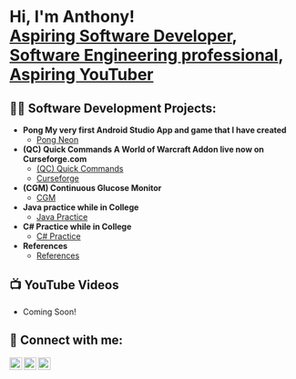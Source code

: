 <h1>Hi, I'm Anthony! <br/><a href="https://github.com/Gadgitz">Aspiring Software Developer</a>, <a href="https://www.linkedin.com/in/anthony-chipner-20104726a/">Software Engineering professional</a>, <a href="http://www.youtube.com/@GadgitzGadgets">Aspiring YouTuber</a></h1>

<h2>👨‍💻 Software Development Projects:</h2>

- <b>Pong My very first Android Studio App and game that I have created</b>
  - [Pong Neon](https://github.com/Gadgitz/Pong)
- <b>(QC) Quick Commands A World of Warcraft Addon live now on Curseforge.com</b>
  - [(QC) Quick Commands](https://github.com/Gadgitz/QuickCommands-Addon)
  - [Curseforge](https://www.curseforge.com/wow/addons/qc-quick-commands)
- <b>(CGM) Continuous Glucose Monitor</b>
  - [CGM](https://github.com/Gadgitz/ContinuousGlucoseMonitor)
- <b>Java practice while in College</b>
  - [Java Practice](https://github.com/Gadgitz/Java-Projects)
- <b>C# Practice while in College</b>
  - [C# Practice](https://github.com/Gadgitz/C-Sharp-Projects)
- <b>References</b>
  - [References](https://github.com/Gadgitz/References)

<h2>📺 YouTube Videos</h2>

- Coming Soon!

<h2> 🤳 Connect with me:</h2>

[<img align="left" alt="AnthonyChipner | YouTube" width="22px" src="https://cdn.jsdelivr.net/npm/simple-icons@v3/icons/youtube.svg" />][youtube]
[<img align="left" alt="AnthonyChipner | LinkedIn" width="22px" src="https://cdn.jsdelivr.net/npm/simple-icons@v3/icons/linkedin.svg" />][linkedin]
[<img align="left" alt="AnthonyChipner | Twitter" width="22px" src="https://cdn.jsdelivr.net/npm/simple-icons@v3/icons/twitter.svg" />][twitter]

[youtube]: http://www.youtube.com/@GadgitzGadgets
[linkedin]: http://www.linkedin.com/in/anthony-chipner-20104726a
[twitter]: http://x.com/Gadgitztv
